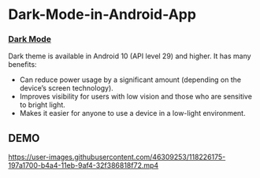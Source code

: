 

# Dark-Mode-in-Android-App
### [Dark Mode]( https://developer.android.com/guide/topics/ui/look-and-feel/ "Dark Mode")

Dark theme is available in Android 10 (API level 29) and higher. It has many benefits:

- Can reduce power usage by a significant amount (depending on the device’s screen technology).
- Improves visibility for users with low vision and those who are sensitive to bright light.
- Makes it easier for anyone to use a device in a low-light environment.
## DEMO

https://user-images.githubusercontent.com/46309253/118226175-197a1700-b4a4-11eb-9af4-32f386818f72.mp4



